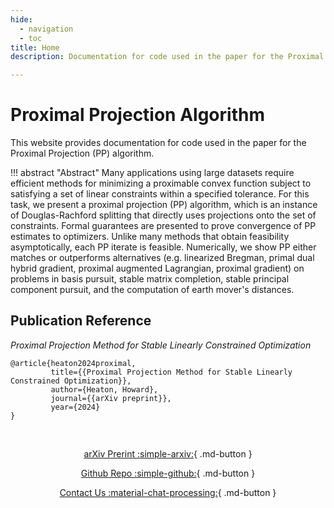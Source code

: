 ```yaml
---
hide:
  - navigation
  - toc
title: Home
description: Documentation for code used in the paper for the Proximal Projection (PP) algorithm.

---
```


# Proximal Projection Algorithm

This website provides documentation for code used in the paper for the Proximal Projection (PP) algorithm.

!!! abstract "Abstract"
  Many applications using large datasets require efficient methods for minimizing a proximable convex function subject to satisfying a set of linear constraints within a specified tolerance. For this task, we present a proximal projection (PP) algorithm, which is an instance of Douglas-Rachford splitting that directly uses projections onto the set of constraints. Formal guarantees are presented to prove convergence of PP estimates to optimizers. Unlike many methods that obtain feasibility asymptotically, each PP iterate is feasible. Numerically, we show PP either matches or outperforms alternatives (e.g. linearized Bregman, primal dual hybrid gradient, proximal augmented Lagrangian, proximal gradient) on problems in basis pursuit, stable matrix completion, stable principal component pursuit, and the computation of earth mover's distances.

## Publication Reference

_Proximal Projection Method for Stable Linearly Constrained Optimization_
    
    @article{heaton2024proximal,
             title={{Proximal Projection Method for Stable Linearly Constrained Optimization}},
             author={Heaton, Howard},
             journal={{arXiv preprint}},
             year={2024}
    }

<br>

<center>
  
  [arXiv Prerint :simple-arxiv:](https://arxiv.org/abs/2407.16998){ .md-button  }

  [Github Repo :simple-github:](https://github.com/TypalAcademy/proximal-projection-algorithm){ .md-button  }
    
  [Contact Us :material-chat-processing:](https://form.jotform.com/TypalAcademy/contact-form){ .md-button }
   
</center>

<br>
